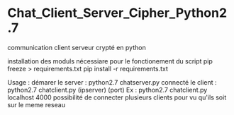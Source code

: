 # Chat_Client_Server_Cipher_Python2.7
communication client serveur crypté en python

installation des moduls nécessiare pour le fonctionement du script 
    pip freeze > requirements.txt
    pip install -r requirements.txt

Usage : 
    démarer le server : python2.7 chatserver.py 
    connecté le client : python2.7 chatclient.py (ipserver) (port)
        Ex :  python2.7 chatclient.py localhost 4000
    possibilité de connecter plusieurs clients pour vu qu'ils soit sur le meme reseau
